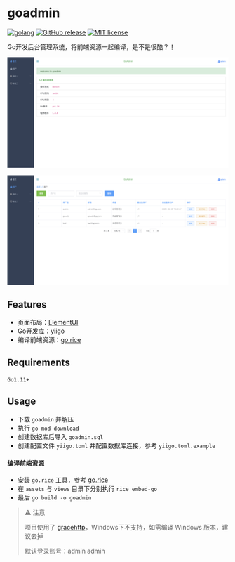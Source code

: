 # goadmin

[![golang](https://img.shields.io/badge/Language-Go-green.svg?style=flat)](https://golang.org)
[![GitHub release](https://img.shields.io/github/release/IIInsomnia/goadmin.svg)](https://github.com/iiinsomnia/goadmin/releases/latest)
[![MIT license](http://img.shields.io/badge/license-MIT-brightgreen.svg)](http://opensource.org/licenses/MIT)

Go开发后台管理系统，将前端资源一起编译，是不是很酷？！

![image](./page_home.png)

![image](./page_users.png)

## Features

- 页面布局：[ElementUI](https://element.eleme.cn/#/zh-CN)
- Go开发库：[yiigo](https://github.com/iiinsomnia/yiigo)
- 编译前端资源：[go.rice](https://github.com/GeertJohan/go.rice)

## Requirements

`Go1.11+`

## Usage

- 下载 `goadmin` 并解压
- 执行 `go mod download`
- 创建数据库后导入 `goadmin.sql`
- 创建配置文件 `yiigo.toml` 并配置数据库连接，参考 `yiigo.toml.example`

#### 编译前端资源

- 安装 `go.rice` 工具，参考 [go.rice](https://github.com/GeertJohan/go.rice)
- 在 `assets` 与 `views` 目录下分别执行 `rice embed-go`
- 最后 `go build -o goadmin`

> ⚠️ 注意
>
> 项目使用了 [gracehttp](https://github.com/facebookarchive/grace)，Windows下不支持，如需编译 Windows 版本，建议去掉
>
> 默认登录账号：admin admin